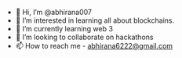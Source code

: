 - 👋 Hi, I’m @abhirana007
- 👀 I’m interested in learning all about blockchains.
- 🌱 I’m currently learning web 3
- 💞️ I’m looking to collaborate on hackathons
- 📫 How to reach me - abhirana6222@gmail.com

<!---
abhirana007/abhirana007 is a ✨ special ✨ repository because its `README.md` (this file) appears on your GitHub profile.
You can click the Preview link to take a look at your changes.
--->
